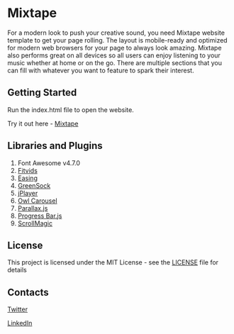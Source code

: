 # Mixtape
For a modern look to push your creative sound, you need Mixtape website template to get your page rolling. The layout is mobile-ready and optimized for modern web browsers for your page to always look amazing. Mixtape also performs great on all devices so all users can enjoy listening to your music whether at home or on the go. There are multiple sections that you can fill with whatever you want to feature to spark their interest.

## Getting Started

Run the index.html file to open the website.

Try it out here - [Mixtape](https://alexnjoroge.github.io/mixtape-website/)

## Libraries and Plugins 

1. Font Awesome v4.7.0
2. [Fitvids](http://fitvidsjs.com/)
3. [Easing](http://gsgd.co.uk/sandbox/jquery/easing/)
4. [GreenSock](https://greensock.com/)
5. [jPlayer](http://jplayer.org/)
6. [Owl Carousel](https://owlcarousel2.github.io/OwlCarousel2/)
7. [Parallax.js](http://pixelcog.github.io/parallax.js/)
8. [Progress Bar.js](https://kimmobrunfeldt.github.io/progressbar.js/)
9. [ScrollMagic](http://scrollmagic.io/)


## License

This project is licensed under the MIT License - see the [LICENSE](LICENSE) file for details


## Contacts

 [Twitter](https://twitter.com/thealexnjoroge) 
 
 [LinkedIn](https://linkedin.com/in/alexnjoroge) 

